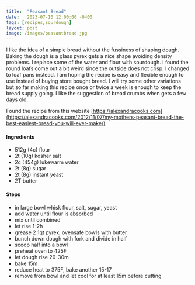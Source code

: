 ```yaml
---
title:  "Peasant Bread"
date:   2023-07-10 12:00:00 -0400
tags: [recipes,sourdough]
layout: post
image: /images/peasantbread.jpg
---
```


I like the idea of a simple bread without the fussiness of shaping dough.  Baking the dough is a glass pyrex gets a nice shape avoiding density problems.  I replace some of the water and flour with sourdough.  I found the round loafs come out a bit weird since the outside does not crisp.  I changed to loaf pans instead.  I am hoping the recipe is easy and flexible enough to use instead of buying store bought bread.  I will try some other variations but so far making this recipe once or twice a week is 
enough to keep the bread supply going.  I like the suggestion of bread crumbs when gets a few days old.  


 Found the recipe from this website [https://alexandracooks.com](https://alexandracooks.com/2012/11/07/my-mothers-peasant-bread-the-best-easiest-bread-you-will-ever-make/)

#### Ingredients
- 512g (4c) flour
- 2t (10g) kosher salt
- 2c (454g) lukewarm water
- 2t (8g) sugar
- 2t (8g) instant yeast
- 2T butter

#### Steps
- in large bowl whisk flour, salt, sugar, yeast
- add water until flour is absorbed
- mix until combined
- let rise 1-2h
- grease 2 1qt pyrex, ovensafe bowls with butter
- bunch down dough with fork and divide in half
- scoop half into a bowl
- preheat oven to 425F
- let dough rise 20-30m
- bake 15m
- reduce heat to 375F, bake another 15-17
- remove from bowl and let cool for at least 15m before cutting
